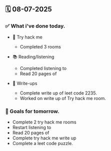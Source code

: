 ## 🗓️ 08-07-2025

### ✅ What i've done today.
- 👾 Try hack me
    - Completed 3 rooms

- 📚 Reading/listening
    - Completed listening to
    - Read 20 pages of

- 📝 Write-ups
    - Complete write up of leet code 2235.
    - Worked on write up of Try hack me room.


### 🎯 Goals for tomorrow.
- Complete 2 try hack me rooms
- Restart listening to
- Read 20 pages of
- Complete try hack me write up
- Complete a leet code puzzle.